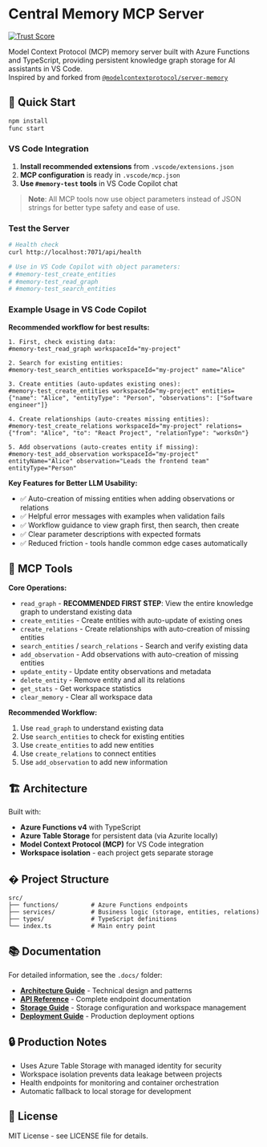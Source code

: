 # Central Memory MCP Server

[![Trust Score](https://archestra.ai/mcp-catalog/api/badge/quality/MWGMorningwood/Central-Memory-MCP)](https://archestra.ai/mcp-catalog/mwgmorningwood__central-memory-mcp)

Model Context Protocol (MCP) memory server built with Azure Functions and TypeScript, providing persistent knowledge graph storage for AI assistants in VS Code.  
Inspired by and forked from [`@modelcontextprotocol/server-memory`](https://github.com/modelcontextprotocol/servers/tree/main/src/memory)

## 🚀 Quick Start

```bash
npm install
func start
```

### VS Code Integration

1. **Install recommended extensions** from `.vscode/extensions.json`
2. **MCP configuration** is ready in `.vscode/mcp.json`
3. **Use `#memory-test` tools** in VS Code Copilot chat

> **Note**: All MCP tools now use object parameters instead of JSON strings for better type safety and ease of use.

### Test the Server

```bash
# Health check
curl http://localhost:7071/api/health

# Use in VS Code Copilot with object parameters:
# #memory-test_create_entities
# #memory-test_read_graph
# #memory-test_search_entities
```

### Example Usage in VS Code Copilot

**Recommended workflow for best results:**

```text
1. First, check existing data:
#memory-test_read_graph workspaceId="my-project"

2. Search for existing entities:
#memory-test_search_entities workspaceId="my-project" name="Alice"

3. Create entities (auto-updates existing ones):
#memory-test_create_entities workspaceId="my-project" entities={"name": "Alice", "entityType": "Person", "observations": ["Software engineer"]}

4. Create relationships (auto-creates missing entities):
#memory-test_create_relations workspaceId="my-project" relations={"from": "Alice", "to": "React Project", "relationType": "worksOn"}

5. Add observations (auto-creates entity if missing):
#memory-test_add_observation workspaceId="my-project" entityName="Alice" observation="Leads the frontend team" entityType="Person"
```

**Key Features for Better LLM Usability:**

- ✅ Auto-creation of missing entities when adding observations or relations
- ✅ Helpful error messages with examples when validation fails  
- ✅ Workflow guidance to view graph first, then search, then create
- ✅ Clear parameter descriptions with expected formats
- ✅ Reduced friction - tools handle common edge cases automatically

## 🔧 MCP Tools

**Core Operations:**

- `read_graph` - **RECOMMENDED FIRST STEP**: View the entire knowledge graph to understand existing data
- `create_entities` - Create entities with auto-update of existing ones
- `create_relations` - Create relationships with auto-creation of missing entities  
- `search_entities` / `search_relations` - Search and verify existing data
- `add_observation` - Add observations with auto-creation of missing entities
- `update_entity` - Update entity observations and metadata
- `delete_entity` - Remove entity and all its relations
- `get_stats` - Get workspace statistics
- `clear_memory` - Clear all workspace data

**Recommended Workflow:**

1. Use `read_graph` to understand existing data
2. Use `search_entities` to check for existing entities
3. Use `create_entities` to add new entities
4. Use `create_relations` to connect entities
5. Use `add_observation` to add new information

## 🏗️ Architecture

Built with:

- **Azure Functions v4** with TypeScript
- **Azure Table Storage** for persistent data (via Azurite locally)
- **Model Context Protocol (MCP)** for VS Code integration
- **Workspace isolation** - each project gets separate storage

## � Project Structure

```text
src/
├── functions/         # Azure Functions endpoints
├── services/          # Business logic (storage, entities, relations)
├── types/             # TypeScript definitions
└── index.ts           # Main entry point
```

## 📚 Documentation

For detailed information, see the `.docs/` folder:

- **[Architecture Guide](.docs/ARCHITECTURE.md)** - Technical design and patterns
- **[API Reference](.docs/API.md)** - Complete endpoint documentation
- **[Storage Guide](.docs/STORAGE.md)** - Storage configuration and workspace management
- **[Deployment Guide](.docs/DEPLOYMENT.md)** - Production deployment options

## 🔒 Production Notes

- Uses Azure Table Storage with managed identity for security
- Workspace isolation prevents data leakage between projects
- Health endpoints for monitoring and container orchestration
- Automatic fallback to local storage for development

## 📝 License

MIT License - see LICENSE file for details.
